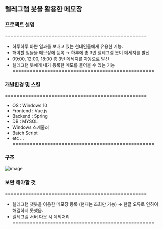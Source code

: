 ## 텔레그램 봇을 활용한 메모장

### 프로젝트 설명
=================================================
- 하루하루 바쁜 일과를 보내고 있는 현대인들에게 유용한 기능.
- 해야할 일들을 메모장에 등록 → 하루에 총 3번 텔레그램 봇이 메세지를 발신
- 09:00, 12:00, 18:00 총 3번 메세지를 자동으로 발신
- 텔레그램 봇에게 내가 등록한 메모를 물어볼 수 있는 기능
=================================================


### 개발환경 및 스킬 
=================================================
- OS : Windows 10 
- Frontend : Vue.js
- Backend : Spring
- DB : MYSQL 
- Windows 스케줄러
- Batch Script
- etc ... 
=================================================

### 구조
![image](https://user-images.githubusercontent.com/59985995/175937938-f27444d9-95e4-4ce0-966e-d1fbadf65328.png)


### 보완 해야할 것
=================================================
- 텔레그램 챗봇을 이용한 메모장 등록 (현재는 조회만 가능) → 한글 오류로 인하여 해결하지 못했음.
- 텔레그램 서버 다운 시 예외처리
=================================================

